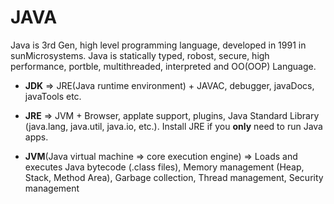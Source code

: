 # JAVA

Java is 3rd Gen, high level programming language, developed in 1991 in sunMicrosystems. Java is statically typed, robost, secure, high performance, portble, multithreaded, interpreted and OO(OOP) Language.

- **JDK** => JRE(Java runtime environment) + JAVAC, debugger, javaDocs, javaTools etc.

- **JRE** => JVM + Browser, applate support, plugins, Java Standard Library (java.lang, java.util, java.io, etc.). Install JRE if you **only** need to run Java apps.

- **JVM**(Java virtual machine => core execution engine) => Loads and executes Java bytecode (.class files), Memory management (Heap, Stack, Method Area), Garbage collection, Thread management, Security management

